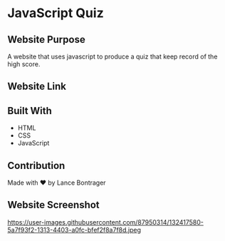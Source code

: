 # JavaScript Quiz

## Website Purpose
A website that uses javascript to produce a quiz that keep record of the high score.

## Website Link


## Built With
* HTML
* CSS
* JavaScript

## Contribution
Made with ❤️ by Lance Bontrager

## Website Screenshot
https://user-images.githubusercontent.com/87950314/132417580-5a7f93f2-1313-4403-a0fc-bfef2f8a7f8d.jpeg
